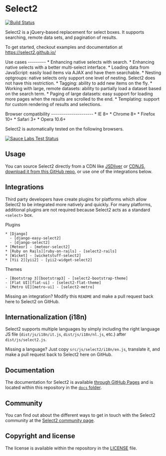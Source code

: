 Select2
=======
[![Build Status][travis-ci-image]][travis-ci-status]

Select2 is a jQuery-based replacement for select boxes. It supports searching,
remote data sets, and pagination of results.

To get started, checkout examples and documentation at
https://select2.github.io/

Use cases
    ---------
    * Enhancing native selects with search.
    * Enhancing native selects with a better multi-select interface.
    * Loading data from JavaScript: easily load items via AJAX and have them
      searchable.
    * Nesting optgroups: native selects only support one level of nesting. Select2
      does not have this restriction.
    * Tagging: ability to add new items on the fly.
    * Working with large, remote datasets: ability to partially load a dataset based
      on the search term.
    * Paging of large datasets: easy support for loading more pages when the results
      are scrolled to the end.
    * Templating: support for custom rendering of results and selections.

Browser compatibility
    ---------------------
    * IE 8+
    * Chrome 8+
    * Firefox 10+
    * Safari 3+
    * Opera 10.6+

Select2 is automatically tested on the following browsers.

[![Sauce Labs Test Status][saucelabs-matrix]][saucelabs-status]

Usage
  -----
You can source Select2 directly from a CDN like [JSDliver][jsdelivr] or
[CDNJS][cdnjs], [download it from this GitHub repo][releases], or use one of
the integrations below.

Integrations
  ------------
Third party developers have create plugins for platforms which allow Select2 to be integrated more natively and quickly. For many platforms, additional plugins are not required because Select2 acts as a standard `<select>` box.

Plugins

    * [Django]
      - [django-easy-select2]
      - [django-select2]
    * [Meteor] - [meteor-select2]
    * [Ruby on Rails][ruby-on-rails] - [select2-rails]
    * [Wicket] - [wicketstuff-select2]
    * [Yii 2][yii2] - [yii2-widget-select2]

Themes

    - [Bootstrap 3][bootstrap3] - [select2-bootstrap-theme]
    - [Flat UI][flat-ui] - [select2-flat-theme]
    - [Metro UI][metro-ui] - [select2-metro]

Missing an integration? Modify this `README` and make a pull request back here to Select2 on GitHub.

Internationalization (i18n)
  ---------------------------
Select2 supports multiple languages by simply including the right language JS
file (`dist/js/i18n/it.js`, `dist/js/i18n/nl.js`, etc.) after
`dist/js/select2.js`.

Missing a language? Just copy `src/js/select2/i18n/en.js`, translate it, and
make a pull request back to Select2 here on GitHub.

Documentation
  -------------
The documentation for Select2 is available
[through GitHub Pages][documentation] and is located within this repository
in the [`docs` folder][documentation-folder].

Community
  ---------
You can find out about the different ways to get in touch with the Select2
community at the [Select2 community page][community].

Copyright and license
  ---------------------
The license is available within the repository in the [LICENSE][license] file.

[cdnjs]: http://www.cdnjs.com/libraries/select2
[community]: https://select2.github.io/community.html
[documentation]: https://select2.github.io/
[documentation-folder]: https://github.com/select2/select2/tree/master/docs
[freenode]: https://freenode.net/
[jsdelivr]: http://www.jsdelivr.com/#!select2
[license]: LICENSE.md
[releases]: https://github.com/select2/select2/releases
[saucelabs-matrix]: https://saucelabs.com/browser-matrix/select2.svg
[saucelabs-status]: https://saucelabs.com/u/select2
[travis-ci-image]: https://img.shields.io/travis/select2/select2/master.svg
[travis-ci-status]: https://travis-ci.org/select2/select2

[bootstrap3]: https://getbootstrap.com/
[django]: https://www.djangoproject.com/
[django-easy-select2]: https://github.com/asyncee/django-easy-select2
[django-select2]: https://github.com/applegrew/django-select2
[flat-ui]: http://designmodo.github.io/Flat-UI/
[meteor]: https://www.meteor.com/
[meteor-select2]: https://github.com/nate-strauser/meteor-select2
[metro-ui]: http://metroui.org.ua/
[select2-metro]: http://metroui.org.ua/select2.html
[ruby-on-rails]: http://rubyonrails.org/
[select2-bootstrap-theme]: https://github.com/select2/select2-bootstrap-theme
[select2-flat-theme]: https://github.com/techhysahil/select2-Flat_Theme
[select2-rails]: https://github.com/argerim/select2-rails
[vue.js]: http://vuejs.org/
[select2-vue]: http://vuejs.org/examples/select2.html
[wicket]: https://wicket.apache.org/
[wicketstuff-select2]: https://github.com/wicketstuff/core/tree/master/select2-parent
[yii2]: http://www.yiiframework.com/
[yii2-widget-select2]: https://github.com/kartik-v/yii2-widget-select2
